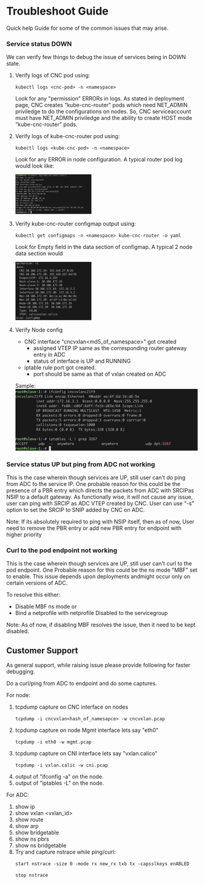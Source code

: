 # Troubleshoot Guide

Quick help Guide for some of the common issues that may arise.

### Service status DOWN

We can verify few things to debug the issue of services being in DOWN state.

1. Verify logs of CNC pod using:

   ```
   kubectl logs <cnc-pod> -n <namespace>
   ```

   Look for any "permission" ERRORs in logs. As stated in deployment page, CNC creates "kube-cnc-router" pods    which need NET_ADMIN priviledge to do the configurations on nodes. So, CNC serviceaccount must have 
   NET_ADMIN priviledge and the ability to create HOST mode "kube-cnc-router" pods.

2. Verify logs of kube-cnc-router pod using:

   ```
   kubectl logs <kube-cnc-pod> -n <namespace>
   ```

   Look for any ERROR in node configuration. A typical router pod log would look like:

   <img src="images/router-pod-log.png" width="200">

3. Verify kube-cnc-router configmap output using:

   ```
   kubectl get configmaps -n <namespace> kube-cnc-router -o yaml
   ```
   Look for Empty field in the data section of configmap. A typical 2 node data section would 

   <img src="images/router-cmap-data.png" width="200">

4. Verify Node config
   - CNC interface "cncvxlan<md5_of_namespace>" got created
       - assigned VTEP IP same as the corresponding router gateway entry in ADC
       - status of interface is UP and RUNNING
   - iptable rule port got created.
       - port should be same as that of vxlan created on ADC

   Sample:
   <img src="images/slave-1.png" width="500">


### Service status UP but ping from ADC not working

This is the case wherein though services are UP, still user can't do ping from ADC to the service IP. 
One probable reason for this could be the presence of a PBR entry which directs the packets from ADC with SRCIPas NSIP to a default gateway.
As functionally wise, it will not cause any issue, user can ping with SRCIP as ADC VTEP created by CNC. User can use "-s" option to set the SRCIP to SNIP added by CNC on ADC.

Note: If its absolutely required to ping with NSIP itself, then as of now, User need to remove the PBR entry or add new PBR entry for endpoint with higher priority

### Curl to the pod endpoint not working

This is the case wherein though services are UP, still user can't curl to the pod endpoint.
One Probable reason for this could be the ns mode "MBF" set to enable. This issue depends upon deployments andmight occur only on certain versions of ADC.

To resolve this either:
- Disable MBF ns mode
or
- Bind a netprofile with netprofile Disabled to the servicegroup

Note: As of now, if disabling MBF resolves the issue, then it need to be kept disabled.

## Customer Support

As general support, while raising issue please provide following for faster debugging.

Do a curl/ping from ADC to endpoint and do some captures.

For node:

1. tcpdump capture on CNC interface on nodes
   ```
   tcpdump -i cncvxlan<hash_of_namesapce> -w cncvxlan.pcap
   ```
2. tcpdump capture on node Mgmt interface lets say "eth0"
   ```
   tcpdump -i eth0 -w mgmt.pcap
   ```
3. tcpdump capture on CNI interface lets say "vxlan.calico"
   ```
   tcpdump -i vxlan.calic -w cni.pcap
   ```
4. output of "ifconfig -a" on the node.
5. output of "iptables -L" on the node.


For ADC:
1. show ip
2. show vxlan <vxlan_id>
3. show route
4. show arp
5. show bridgetable
6. show ns pbrs
7. show ns bridgetable
8. Try and capture nstrace while ping/curl:
   ```
   start nstrace -size 0 -mode rx new_rx txb tx -capsslkeys enABLED
   ```
   ```
   stop nstrace
   ```
